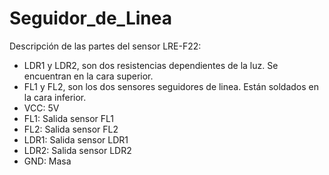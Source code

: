 # Seguidor_de_Linea

Descripción de las partes del sensor LRE-F22:

* LDR1 y LDR2, son dos resistencias dependientes de la luz. Se encuentran en la cara superior.
* FL1 y FL2, son los dos sensores seguidores de linea. Están soldados en la cara inferior.
* VCC: 5V
* FL1: Salida sensor FL1
* FL2: Salida sensor FL2
* LDR1: Salida sensor LDR1
* LDR2: Salida sensor LDR2
* GND: Masa

